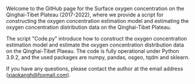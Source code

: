Welcome to the GitHub page for the Surface oxygen concentration on the Qinghai-Tibet Plateau (2017-2022), where we provide a script for constructing the oxygen concentration estimation model and estimating the oxygen concentration distribution data on the Qinghai-Tibet Plateau.

The script "Code.py" introduce how to construct the oxygen concentration estimation model and estimate the oxygen concentration distribution data on the Qinghai-Tibet Plaeau. The code is fully operational under Python 3.9.2, and the used packages are numpy, pandas, osgeo, tqdm and sklearn.

If you have any questions, please contact the author at the email address (xiaokangh@foxmail.com).
